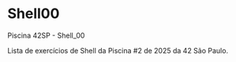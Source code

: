 # Shell00
Piscina 42SP - Shell_00

Lista de exercícios de Shell da Piscina #2 de 2025 da 42 São Paulo.
